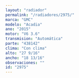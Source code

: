 ```yaml
---
layout: "radiador"
permalink: "/radiadores/2975/"
marca: "GMC"
modelo: "Acadia"
ano: "2015"
motor: "V6 3.6"
transmision: "Automática"
parte: "438142"
clima: "Con clima"
alto: "27 9/16"
ancho: "18 13/16"
observaciones: ""
id: "2975"
---
```


